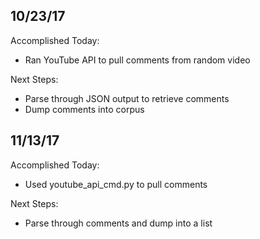 ## 10/23/17
Accomplished Today:
+ Ran YouTube API to pull comments from random video

Next Steps:
+ Parse through JSON output to retrieve comments
+ Dump comments into corpus

## 11/13/17
Accomplished Today:
+ Used youtube_api_cmd.py to pull comments 

Next Steps:
+ Parse through comments and dump into a list


